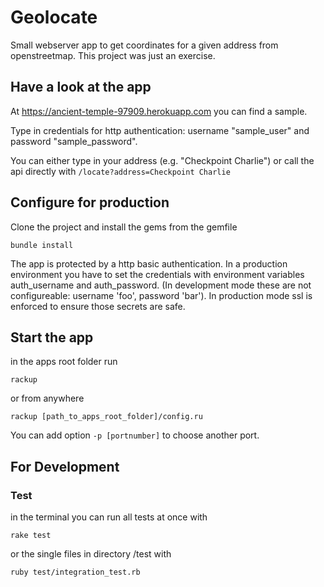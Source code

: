 # Geolocate

Small webserver app to get coordinates for a given address from openstreetmap. This project was just an exercise.

## Have a look at the app

At https://ancient-temple-97909.herokuapp.com you can find a sample.

Type in credentials for http authentication: username "sample_user" and password "sample_password".

You can either type in your address (e.g. "Checkpoint Charlie") or call the api directly with ```/locate?address=Checkpoint Charlie```


## Configure for production

Clone the project and install the gems from the gemfile

```bundle install```

The app is protected by a http basic authentication. In a production environment you have to set the credentials with environment variables auth_username and auth_password. (In development mode these are not configureable: username 'foo', password 'bar'). In production mode ssl is enforced to ensure those secrets are safe.

## Start the app

in the apps root folder run

```rackup```

or from anywhere

```rackup [path_to_apps_root_folder]/config.ru```

You can add option ```-p [portnumber]``` to choose another port.

## For Development

### Test

in the terminal you can run all tests at once with

```rake test```

or the single files in directory /test with

```ruby test/integration_test.rb```

